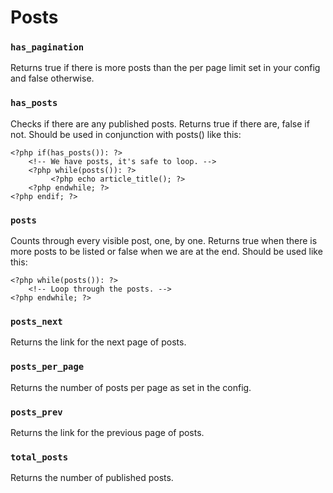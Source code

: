 # Posts

### `has_pagination`

Returns true if there is more posts than the per page limit set in your config and false otherwise.

### `has_posts`

Checks if there are any published posts. Returns true if there are, false if not. Should be used in conjunction with posts() like this:

	<?php if(has_posts()): ?>
		<!-- We have posts, it's safe to loop. -->
		<?php while(posts()): ?>
			 <?php echo article_title(); ?>
		<?php endwhile; ?>
	<?php endif; ?>

### `posts`

Counts through every visible post, one, by one. Returns true when there is more posts to be listed or false when we are at the end. Should be used like this:

	<?php while(posts()): ?>
		<!-- Loop through the posts. -->
	<?php endwhile; ?>

### `posts_next`

Returns the link for the next page of posts.

### `posts_per_page`

Returns the number of posts per page as set in the config.

### `posts_prev`

Returns the link for the previous page of posts.

### `total_posts`

Returns the number of published posts.